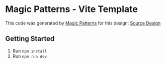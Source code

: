# Magic Patterns - Vite Template

This code was generated by [Magic Patterns](https://magicpatterns.com) for this design: [Source Design](https://www.magicpatterns.com/c/bba1146f-6f61-4bdb-90f3-84c5cdbc6efb)

## Getting Started

1. Run `npm install`
2. Run `npm run dev`

